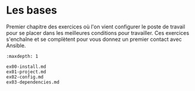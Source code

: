 # Les bases

Premier chapitre des exercices où l'on vient configurer le poste de travail pour se placer dans les 
meilleures conditions pour travailler. Ces exercices s'enchaîne et se complètent pour vous donnez 
un premier contact avec Ansible.

```{toctree}
:maxdepth: 1

ex00-install.md
ex01-project.md
ex02-config.md
ex03-dependencies.md
```

